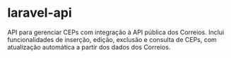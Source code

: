 # laravel-api
API para gerenciar CEPs com integração à API pública dos Correios. Inclui funcionalidades de inserção, edição, exclusão e consulta de CEPs, com atualização automática a partir dos dados dos Correios.
